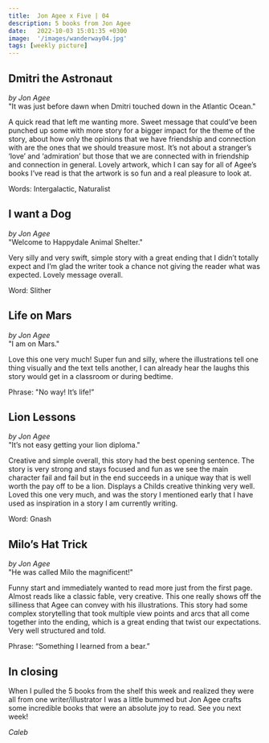 ```yaml
---
title:  Jon Agee x Five | 04
description: 5 books from Jon Agee
date:   2022-10-03 15:01:35 +0300
image:  '/images/wanderway04.jpg'
tags: [weekly picture]
---
```


## Dmitri the Astronaut
*by Jon Agee* <br>
"It was just before dawn when Dmitri touched down in the Atlantic Ocean."

A quick read that left me wanting more. Sweet message that could’ve been punched up some with more story for a bigger impact for the theme of the story, about how only the opinions that we have friendship and connection with are the ones that we should treasure most. It’s not about a stranger’s ‘love’ and ‘admiration’ but those that we are connected with in friendship and connection in general. Lovely artwork, which I can say for all of Agee’s books I’ve read is that the artwork is so fun and a real pleasure to look at.

Words: Intergalactic, Naturalist


## I want a Dog
*by Jon Agee* <br>
"Welcome to Happydale Animal Shelter."

Very silly and very swift, simple story with a great ending that I didn’t totally expect and I’m glad the writer took a chance not giving the reader what was expected. Lovely message overall.

Word: Slither


## Life on Mars
*by Jon Agee* <br>
"I am on Mars."

Love this one very much! Super fun and silly, where the illustrations tell one thing visually and the text tells another, I can already hear the laughs this story would get in a classroom or during bedtime.

Phrase: "No way! It’s life!”


## Lion Lessons
*by Jon Agee* <br>
"It’s not easy getting your lion diploma."

Creative and simple overall, this story had the best opening sentence. The story is very strong and stays focused and fun as we see the main character fail and fail but in the end succeeds in a unique way that is well worth the pay off to be a lion. Displays a Childs creative thinking very well. Loved this one very much, and was the story I mentioned early that I have used as inspiration in a story I am currently writing.

Word: Gnash


## Milo’s Hat Trick
*by Jon Agee* <br>
"He was called Milo the magnificent!"

Funny start and immediately wanted to read more just from the first page. Almost reads like a classic fable, very creative. This one really shows off the silliness that Agee can convey with his illustrations. This story had some complex storytelling that took multiple view points and arcs that all come together into the ending, which is a great ending that twist our expectations. Very well structured and told.

Phrase: “Something I learned from a bear.”

## In closing <br>
When I pulled the 5 books from the shelf this week and realized they were all from one writer/illustrator I was a little bummed but Jon Agee crafts some incredible books that were an absolute joy to read. See you next week!

*Caleb*
